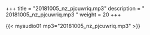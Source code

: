 +++
title = "20181005_nz_pjcuwriq.mp3"
description = " 20181005_nz_pjcuwriq.mp3 "
weight = 20
+++

{{< myaudio01 mp3="20181005_nz_pjcuwriq.mp3" >}}

